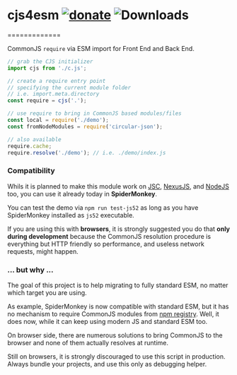 # cjs4esm [![donate](https://img.shields.io/badge/$-donate-ff69b4.svg?maxAge=2592000&style=flat)](https://github.com/WebReflection/donate) ![Downloads](https://img.shields.io/npm/dm/circular-json.svg)
=============

CommonJS `require` via ESM import for Front End and Back End.

```js
// grab the CJS initializer
import cjs from './c.js';

// create a require entry point
// specifying the current module folder
// i.e. import.meta.directory
const require = cjs('.');

// use require to bring in CommonJS based modules/files
const local = require('./demo');
const fromNodeModules = require('circular-json');

// also available
require.cache;
require.resolve('./demo'); // i.e. ./demo/index.js
```


### Compatibility

Whils it is planned to make this module work on [JSC](https://trac.webkit.org/wiki/JavaScriptCore), [NexusJS](https://github.com/voodooattack/nexusjs), and [NodeJS](https://nodejs.org/en/) too,
you can use it already today in **SpiderMonkey**.

You can test the demo via `npm run test-js52` as long as you have SpiderMonkey installed as `js52` executable.

If you are using this with **browsers**, it is strongly suggested you do that **only during development** because the CommonJS resolution procedure is everything but HTTP friendly so performance, and useless network requests, might happen.


### ... but why ...

The goal of this project is to help migrating to fully standard ESM, no matter which target you are using.

As example, SpiderMonkey is now compatible with standard ESM, but it has no mechanism to require CommonJS modules from [npm registry](https://www.npmjs.com). Well, it does now, while it can keep using modern JS and standard ESM too.

On browser side, there are numerous solutions to bring CommonJS to the browser and none of them actually resolves at runtime.

Still on browsers, it is strongly discouraged to use this script in production.
Always bundle your projects, and use this only as debugging helper.
